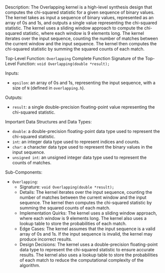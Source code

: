 Description:
The Overlapping kernel is a high-level synthesis design that computes the chi-squared statistic for a given sequence of binary values. The kernel takes as input a sequence of binary values, represented as an array of 0s and 1s, and outputs a single value representing the chi-squared statistic. The kernel uses a sliding window approach to compute the chi-squared statistic, where each window is 9 elements long. The kernel iterates over the input sequence, counting the number of matches between the current window and the input sequence. The kernel then computes the chi-squared statistic by summing the squared counts of each match.

Top-Level Function: `Overlapping`
Complete Function Signature of the Top-Level Function: `void Overlapping(double *result);`

Inputs:
- `epsilon`: an array of 0s and 1s, representing the input sequence, with a size of `N` (defined in `overlapping.h`).

Outputs:
- `result`: a single double-precision floating-point value representing the chi-squared statistic.

Important Data Structures and Data Types:
- `double`: a double-precision floating-point data type used to represent the chi-squared statistic.
- `int`: an integer data type used to represent indices and counts.
- `char`: a character data type used to represent the binary values in the input sequence.
- `unsigned int`: an unsigned integer data type used to represent the counts of matches.

Sub-Components:
- `Overlapping`:
    - Signature: `void Overlapping(double *result);`
    - Details: The kernel iterates over the input sequence, counting the number of matches between the current window and the input sequence. The kernel then computes the chi-squared statistic by summing the squared counts of each match.
    - Implementation Quirks: The kernel uses a sliding window approach, where each window is 9 elements long. The kernel also uses a lookup table to store the probabilities of each match.
    - Edge Cases: The kernel assumes that the input sequence is a valid array of 0s and 1s. If the input sequence is invalid, the kernel may produce incorrect results.
    - Design Decisions: The kernel uses a double-precision floating-point data type to represent the chi-squared statistic to ensure accurate results. The kernel also uses a lookup table to store the probabilities of each match to reduce the computational complexity of the algorithm.